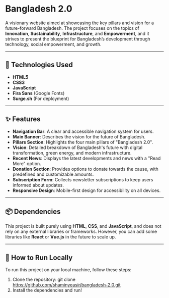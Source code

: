 # Bangladesh 2.0

A visionary website aimed at showcasing the key pillars and vision for a future-forward Bangladesh. The project focuses on the topics of **Innovation**, **Sustainability**, **Infrastructure**, and **Empowerment**, and it strives to present the blueprint for Bangladesh’s development through technology, social empowerment, and growth.

---

## 🧰 Technologies Used

- **HTML5**
- **CSS3**
- **JavaScript**
- **Fira Sans** (Google Fonts)
- **Surge.sh** (For deployment)

---

## ✨ Features

- **Navigation Bar**: A clear and accessible navigation system for users.
- **Main Banner**: Describes the vision for the future of Bangladesh.
- **Pillars Section**: Highlights the four main pillars of "Bangladesh 2.0".
- **Vision**: Detailed breakdown of Bangladesh's future with digital transformation, green energy, and modern infrastructure.
- **Recent News**: Displays the latest developments and news with a "Read More" option.
- **Donation Section**: Provides options to donate towards the cause, with predefined and customizable amounts.
- **Subscription Form**: Collects newsletter subscriptions to keep users informed about updates.
- **Responsive Design**: Mobile-first design for accessibility on all devices.

---

## 📦 Dependencies

This project is built purely using **HTML**, **CSS**, and **JavaScript**, and does not rely on any external libraries or frameworks. However, you can add some libraries like **React** or **Vue.js** in the future to scale up.

---

## 🚀 How to Run Locally

To run this project on your local machine, follow these steps:

1. Clone the repository:
   git clone https://github.com/shaminyeasir/bangladesh-2.0.git
2. Install the dependencies and run!
   
